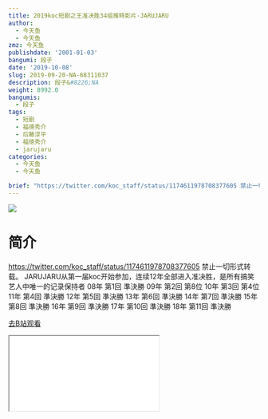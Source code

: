 ```yaml
---
title: 2019koc短剧之王准决胜34组推特影片-JARUJARU
author:
  - 今天鱼
  - 今天鱼
zmz: 今天鱼
publishdate: '2001-01-03'
bangumi: 段子
date: '2019-10-08'
slug: 2019-09-20-NA-68311037
description: 段子&#8226;NA
weight: 8992.0
bangumis:
  - 段子
tags:
  - 短剧
  - 福德秀介
  - 后藤淳平
  - 福徳秀介
  - jarujaru
categories:
  - 今天鱼
  - 今天鱼

brief: "https://twitter.com/koc_staff/status/1174611978708377605 禁止一切形式转载。 JARUJARU从第一届koc开始参加，连续12年全部进入准决胜，是所有搞笑艺人中唯一的记录保持者 08年 第1回 準決勝 09年 第2回 第8位 10年 第3回 第4位 11年 第4回 準決勝 12年 第5回 準決勝 13年 第6回 準決勝 14年 第7回 準決勝 15年 第8回 準決勝 16年 第9回 準決勝 17年 第10回 準決勝 18年 第11回 準決勝"
---
```

![](https://i.imgur.com/qOf9jrD.jpg)
# 简介  
https://twitter.com/koc_staff/status/1174611978708377605
禁止一切形式转载。
JARUJARU从第一届koc开始参加，连续12年全部进入准决胜，是所有搞笑艺人中唯一的记录保持者
08年 第1回 準決勝
09年 第2回 第8位
10年 第3回 第4位
11年 第4回 準決勝
12年 第5回 準決勝
13年 第6回 準決勝
14年 第7回 準決勝
15年 第8回 準決勝
16年 第9回 準決勝
17年 第10回 準決勝
18年 第11回 準決勝  

[去B站观看](https://www.bilibili.com/video/av68311037/)
<div class ="resp-container"><iframe class="testiframe" src="//player.bilibili.com/player.html?aid=68311037"", scrolling="no", allowfullscreen="true" > </iframe></div> 
